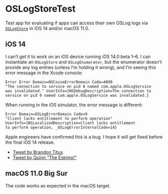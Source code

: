 # OSLogStoreTest

Test app for evaluating if apps can access their own OSLog logs via [`OSLogStore`](https://developer.apple.com/documentation/oslog/oslogstore?language=objc) in iOS 14 and/or macOS 11.0.

## iOS 14

I can’t get it to work on an iOS device running iOS 14.0 beta 1–6. I can instantiate an `OSLogStore` and `OSLogEnumerator`, but the enumerator doesn’t provide any log entries (unless I’m holding it wrong), and I’m seeing this error message in the Xcode console:

```
Error Error Domain=NSCocoaErrorDomain Code=4099
"The connection to service on pid 0 named com.apple.OSLogService
was invalidated." UserInfo={NSDebugDescription=The connection to
service on pid 0 named com.apple.OSLogService was invalidated.}
```

When running in the iOS simulator, the error message is different:

```
Error Domain=OSLogErrorDomain Code=9
"Client lacks entitlement to perform operation"
UserInfo={NSLocalizedDescription=Client lacks entitlement
to perform operation, _OSLogErrorInternalCode=14}
```

Apple engineers have confirmed this is a bug. I hope it will get fixed before the final iOS 14 release.

* [Tweet by Brandon Titus](https://twitter.com/bjtitus/status/1276211162506424323)
* [Tweet by Quinn “The Eskimo!”](https://twitter.com/justkwin/status/1276271590360199172)

## macOS 11.0 Big Sur

The code works as expected in the macOS target.

